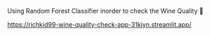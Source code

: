 Using Random Forest Classifier inorder to check the Wine Quality 🍷


https://richkid99-wine-quality-check-app-31kjyn.streamlit.app/
